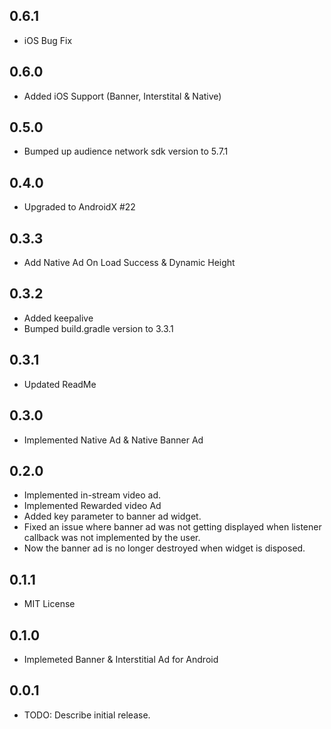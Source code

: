 ## 0.6.1
* iOS Bug Fix

## 0.6.0
* Added iOS Support (Banner, Interstital & Native)

## 0.5.0
* Bumped up audience network sdk version to 5.7.1

## 0.4.0
* Upgraded to AndroidX #22

## 0.3.3
* Add Native Ad On Load Success & Dynamic Height

## 0.3.2
* Added keepalive
* Bumped build.gradle version to 3.3.1

## 0.3.1
* Updated ReadMe

## 0.3.0
* Implemented Native Ad & Native Banner Ad

## 0.2.0

* Implemented in-stream video ad.
* Implemented Rewarded video Ad
* Added key parameter to banner ad widget.
* Fixed an issue where banner ad was not getting displayed when listener callback was not implemented by the user.
* Now the banner ad is no longer destroyed when widget is disposed.

## 0.1.1

* MIT License
  
## 0.1.0

* Implemeted Banner & Interstitial Ad for Android

## 0.0.1

* TODO: Describe initial release.
